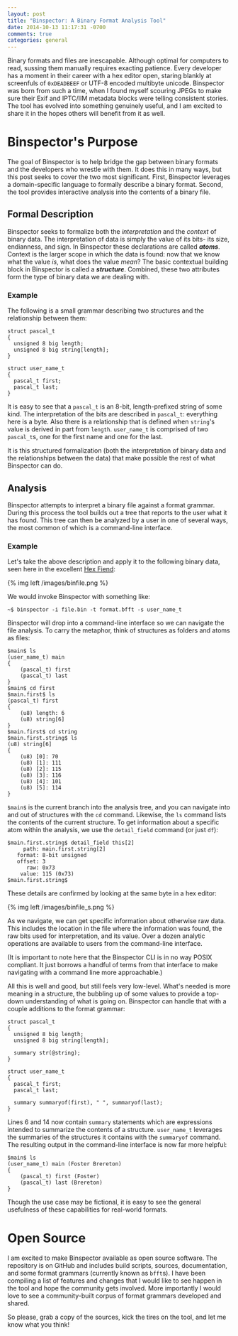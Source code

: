 ```yaml
---
layout: post
title: "Binspector: A Binary Format Analysis Tool"
date: 2014-10-13 11:17:31 -0700
comments: true
categories: general
---
```


Binary formats and files are inescapable. Although optimal for computers to read, sussing them manually requires exacting patience. Every developer has a moment in their career with a hex editor open, staring blankly at screenfuls of `0xDEADBEEF` or UTF-8 encoded multibyte unicode. Binspector was born from such a time, when I found myself scouring JPEGs to make sure their Exif and IPTC/IIM metadata blocks were telling consistent stories. The tool has evolved into something genuinely useful, and I am excited to share it in the hopes others will benefit from it as well.

<!-- more -->

# Binspector's Purpose

The goal of Binspector is to help bridge the gap between binary formats and the developers who wrestle with them. It does this in many ways, but this post seeks to cover the two most significant. First, Binspector leverages a domain-specific language to formally describe a binary format. Second, the tool provides interactive analysis into the contents of a binary file.

## Formal Description

Binspector seeks to formalize both the _interpretation_ and the _context_ of binary data. The interpretation of data is simply the value of its bits- its size, endianness, and sign. In Binspector these declarations are called ***atoms***. Context is the larger scope in which the data is found: now that we know what the value _is_, what does the value _mean_? The basic contextual building block in Binspector is called a ***structure***. Combined, these two attributes form the type of binary data we are dealing with.

### Example

The following is a small grammar describing two structures and the relationship between them:

```
struct pascal_t
{
  unsigned 8 big length;
  unsigned 8 big string[length];
}

struct user_name_t
{
  pascal_t first;
  pascal_t last;
}
```

It is easy to see that a `pascal_t` is an 8-bit, length-prefixed string of some kind. The interpretation of the bits are described in `pascal_t`: everything here is a byte. Also there is a relationship that is defined when `string`'s value is derived in part from `length`. `user_name_t` is comprised of two `pascal_t`s, one for the first name and one for the last.

It is this structured formalization (both the interpretation of binary data and the relationships between the data) that make possible the rest of what Binspector can do.

## Analysis

Binspector attempts to interpret a binary file against a format grammar. During this process the tool builds out a tree that reports to the user what it has found. This tree can then be analyzed by a user in one of several ways, the most common of which is a command-line interface.

### Example

Let's take the above description and apply it to the following binary data, seen here in the excellent [Hex Fiend](http://ridiculousfish.com/hexfiend/):

{% img left /images/binfile.png %}

We would invoke Binspector with something like:

```
~$ binspector -i file.bin -t format.bfft -s user_name_t
```

Binspector will drop into a command-line interface so we can navigate the file analysis. To carry the metaphor, think of structures as folders and atoms as files:

```
$main$ ls
(user_name_t) main
{
    (pascal_t) first
    (pascal_t) last
}
$main$ cd first
$main.first$ ls
(pascal_t) first
{
    (u8) length: 6
    (u8) string[6]
}
$main.first$ cd string
$main.first.string$ ls
(u8) string[6]
{
    (u8) [0]: 70
    (u8) [1]: 111
    (u8) [2]: 115
    (u8) [3]: 116
    (u8) [4]: 101
    (u8) [5]: 114
}
```

`$main$` is the current branch into the analysis tree, and you can navigate into and out of structures with the `cd` command. Likewise, the `ls` command lists the contents of the current structure. To get information about a specific atom within the analysis, we use the `detail_field` command (or just `df`):

```
$main.first.string$ detail_field this[2]
     path: main.first.string[2]
   format: 8-bit unsigned
   offset: 3
      raw: 0x73
    value: 115 (0x73)
$main.first.string$
```

These details are confirmed by looking at the same byte in a hex editor:

{% img left /images/binfile_s.png %}

As we navigate, we can get specific information about otherwise raw data. This includes the location in the file where the information was found, the raw bits used for interpretation, and its value. Over a dozen analytic operations are available to users from the command-line interface.

(It is important to note here that the Binspector CLI is in no way POSIX compliant. It just borrows a handful of terms from that interface to make navigating with a command line more approachable.)

All this is well and good, but still feels very low-level. What's needed is more meaning in a structure, the bubbling up of some values to provide a top-down understanding of what is going on. Binspector can handle that with a couple additions to the format grammar:

```
struct pascal_t
{
  unsigned 8 big length;
  unsigned 8 big string[length];

  summary str(@string);
}

struct user_name_t
{
  pascal_t first;
  pascal_t last;

  summary summaryof(first), " ", summaryof(last);
}
```

Lines 6 and 14 now contain `summary` statements which are expressions intended to summarize the contents of a structure. `user_name_t` leverages the summaries of the structures it contains with the `summaryof` command. The resulting output in the command-line interface is now far more helpful:

```
$main$ ls
(user_name_t) main (Foster Brereton)
{
    (pascal_t) first (Foster)
    (pascal_t) last (Brereton)
}
```

Though the use case may be fictional, it is easy to see the general usefulness of these capabilities for real-world formats.

# Open Source

I am excited to make Binspector available as open source software. The repository is on GitHub and includes build scripts, sources, documentation, and some format grammars (currently known as `bfft`s). I have been compiling a list of features and changes that I would like to see happen in the tool and hope the community gets involved. More importantly I would love to see a community-built corpus of format grammars developed and shared.

So please, grab a copy of the sources, kick the tires on the tool, and let me know what you think!
